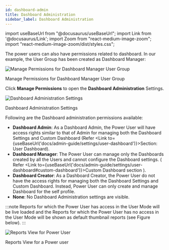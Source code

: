 ```yaml
---
id: dashboard-admin
title: Dashboard Administration
sidebar_label: Dashboard Administration
---
```


import useBaseUrl from "@docusaurus/useBaseUrl";
import Link from '@docusaurus/Link';
import Zoom from "react-medium-image-zoom";
import "react-medium-image-zoom/dist/styles.css";

The power users can also have permissions related to dashboard. In our example, the User Group has been created as Dashboard Manager:

  <div class="center">
    <Zoom>
          <img alt="Manage Permissions for Dashboard Manager User Group" src={useBaseUrl('doc-images/admin-guide/power-users/pdm1.png')}/>
    </Zoom>
    <p>Manage Permissions for Dashboard Manager User Group</p>
  </div>

Click **Manage Permissions** to open the **Dashboard Administration** Settings.
  <div class="center">
    <Zoom>
      <img alt="Dashboard Administration Settings" src={useBaseUrl('doc-images/admin-guide/power-users/pdm2.png')}/>
    </Zoom>
    <p>Dashboard Administration Settings</p>
  </div>

Following are the Dashboard administration permissions available: 

* **Dashboard Admin**: As a Dashboard Admin, the Power User will have access rights similar to that of Admin for managing both the Dashboard Settings and Custom Dashboard (Refer <Link to={useBaseUrl('docs/admin-guide/settings/user-dashboard')}>Section: User Dashboard</Link>).
* **Dashboard Manager**: The Power User can manage only the Dashboards created by all the Users and cannot configure the Dashboard settings.
( Refer <Link to={useBaseUrl('docs/admin-guide/settings/user-dashboard#custom-dashboard')}>Custom Dashboard</Link> section ).
* **Dashboard Creator**: As a Dashboard Creator, the Power User do not have the access rights for managing both the Dashboard Settings and Custom Dashboard. Instead, Power User can only create and manage Dashboard for the self profile.
* **None**: No Dashboard Administration settings are visible.

:::note
Reports for which the Power User has access in the User Mode will be live loaded and the Reports for which the Power User has no access in the User Mode will be shown as default thumbnail reports (see Figure below).
:::

  <div class="center">
    <Zoom>
      <img alt="Reports View for Power User" src={useBaseUrl('doc-images/admin-guide/power-users/pdm3.png')}/>
    </Zoom>
    <p>Reports View for a Power user</p>
  </div>